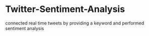 # Twitter-Sentiment-Analysis
connected real time tweets by providing a keyword and performed sentiment analysis
